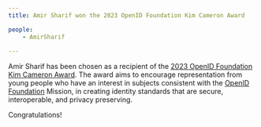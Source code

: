 ```yaml
---
title: Amir Sharif won the 2023 OpenID Foundation Kim Cameron Award

people:
    - AmirSharif
  
---
```


Amir Sharif has been chosen as a recipient of the [2023 OpenID Foundation Kim Cameron Award](https://openid.net/2023/02/27/2023-kim-cameron-awards/). The award aims to encourage representation from young people who have an interest in subjects consistent with the [OpenID Foundation](https://openid.net/) Mission, in creating identity standards that are secure, interoperable, and privacy preserving.

Congratulations!
